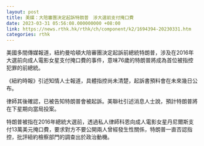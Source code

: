 ```yaml
---
layout: post
title: 美媒：大陪審團決定起訴特朗普　涉大選前支付掩口費
date: 2023-03-31 05:56:08.000000000 +08:00
link: https://news.rthk.hk/rthk/ch/component/k2/1694394-20230331.htm
categories: rthk
---
```


美國多間傳媒報道，紐約曼哈頓大陪審團決定起訴前總統特朗普，涉及在2016年大選前向成人電影女星支付掩口費的事件，意味76歲的特朗普將成為首位被指控犯罪的前總統。

《紐約時報》引述知情人士報道，具體指控尚未清楚，起訴書預料會在未來幾日公布。

律師其後確認，已被告知特朗普會被起訴。美聯社引述消息人士說，預計特朗普將在下星期向當局投案。

特朗普被指在2016年總統大選前，透過私人律師科恩向成人電影女星丹尼爾斯支付13萬美元掩口費，要求對方不要公開兩人曾經發生性關係，特朗普一直否認指控，批評紐約檢察部門的調查出於政治動機。
